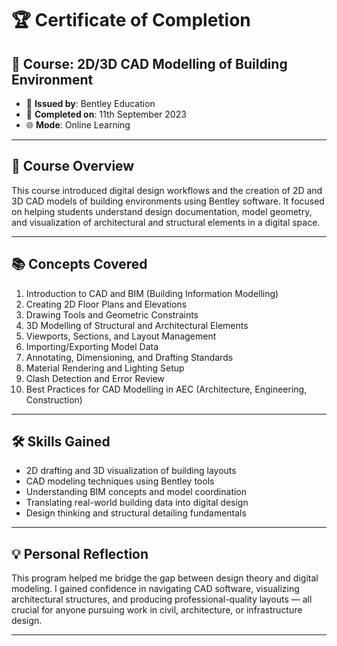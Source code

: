 # 🏆 Certificate of Completion

## 📘 Course: **2D/3D CAD Modelling of Building Environment**

- 🏫 **Issued by**: Bentley Education  
- 📅 **Completed on**: 11th September 2023  
- 🌐 **Mode**: Online Learning  

---

## 🧠 Course Overview

This course introduced digital design workflows and the creation of 2D and 3D CAD models of building environments using Bentley software. It focused on helping students understand design documentation, model geometry, and visualization of architectural and structural elements in a digital space.

---

## 📚 Concepts Covered

1. Introduction to CAD and BIM (Building Information Modelling)  
2. Creating 2D Floor Plans and Elevations  
3. Drawing Tools and Geometric Constraints  
4. 3D Modelling of Structural and Architectural Elements  
5. Viewports, Sections, and Layout Management  
6. Importing/Exporting Model Data  
7. Annotating, Dimensioning, and Drafting Standards  
8. Material Rendering and Lighting Setup  
9. Clash Detection and Error Review  
10. Best Practices for CAD Modelling in AEC (Architecture, Engineering, Construction)

---

## 🛠️ Skills Gained

- 2D drafting and 3D visualization of building layouts  
- CAD modeling techniques using Bentley tools  
- Understanding BIM concepts and model coordination  
- Translating real-world building data into digital design  
- Design thinking and structural detailing fundamentals  

---

## 💡 Personal Reflection

This program helped me bridge the gap between design theory and digital modeling. I gained confidence in navigating CAD software, visualizing architectural structures, and producing professional-quality layouts — all crucial for anyone pursuing work in civil, architecture, or infrastructure design.

---
